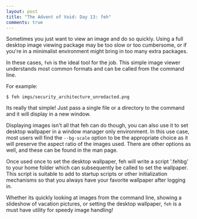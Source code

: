 ```yaml
---
layout: post
title: "The Advent of Void: Day 13: feh"
comments: true
---
```


Sometimes you just want to view an image and do so quickly.  Using a
full desktop image viewing package may be too slow or too cumbersome,
or if you're in a minimalist environment might bring in too many extra
packages.

In these cases, `feh` is the ideal tool for the job.  This simple
image viewer understands most common formats and can be called from
the command line.

For example:

```
$ feh imgs/security_architecture_unredacted.png
```

Its really that simple!  Just pass a single file or a directory to the
command and it will display in a new window.

Displaying images isn't all that feh can do though, you can also use
it to set desktop wallpaper in a window manager only environment.  In
this use case, most users will find the `--bg-scale` option to be the
appropriate choice as it will preserve the aspect ratio of the images
used.  There are other options as well, and these can be found in the
man page.

Once used once to set the desktop wallpaper, feh will write a script
'.fehbg' to your home folder which can subsequently be called to set
the wallpaper.  This script is suitable to add to startup scripts or
other initialization mechanisms so that you always have your favorite
wallpaper after logging in.

Whether its quickly looking at images from the command line, showing a
slideshow of vacation pictures, or setting the desktop wallpaper,
`feh` is a must have utility for speedy image handling!
